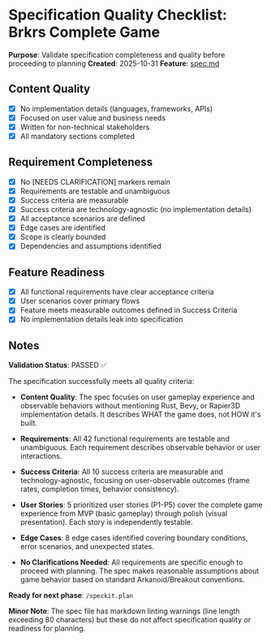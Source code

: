 # Specification Quality Checklist: Brkrs Complete Game

**Purpose**: Validate specification completeness and quality before
proceeding to planning
**Created**: 2025-10-31
**Feature**: [spec.md](../spec.md)

## Content Quality

- [x] No implementation details (languages, frameworks, APIs)
- [x] Focused on user value and business needs
- [x] Written for non-technical stakeholders
- [x] All mandatory sections completed

## Requirement Completeness

- [x] No [NEEDS CLARIFICATION] markers remain
- [x] Requirements are testable and unambiguous
- [x] Success criteria are measurable
- [x] Success criteria are technology-agnostic (no implementation details)
- [x] All acceptance scenarios are defined
- [x] Edge cases are identified
- [x] Scope is clearly bounded
- [x] Dependencies and assumptions identified

## Feature Readiness

- [x] All functional requirements have clear acceptance criteria
- [x] User scenarios cover primary flows
- [x] Feature meets measurable outcomes defined in Success Criteria
- [x] No implementation details leak into specification

## Notes

**Validation Status**: PASSED ✅

The specification successfully meets all quality criteria:

- **Content Quality**: The spec focuses on user gameplay experience and
  observable behaviors without mentioning Rust, Bevy, or Rapier3D
  implementation details. It describes WHAT the game does, not HOW it's
  built.

- **Requirements**: All 42 functional requirements are testable and
  unambiguous. Each requirement describes observable behavior or user
  interactions.

- **Success Criteria**: All 10 success criteria are measurable and
  technology-agnostic, focusing on user-observable outcomes (frame rates,
  completion times, behavior consistency).

- **User Stories**: 5 prioritized user stories (P1-P5) cover the complete
  game experience from MVP (basic gameplay) through polish (visual
  presentation). Each story is independently testable.

- **Edge Cases**: 8 edge cases identified covering boundary conditions,
  error scenarios, and unexpected states.

- **No Clarifications Needed**: All requirements are specific enough to
  proceed with planning. The spec makes reasonable assumptions about game
  behavior based on standard Arkanoid/Breakout conventions.

**Ready for next phase**: `/speckit.plan`

**Minor Note**: The spec file has markdown linting warnings (line length
exceeding 80 characters) but these do not affect specification quality or
readiness for planning.
